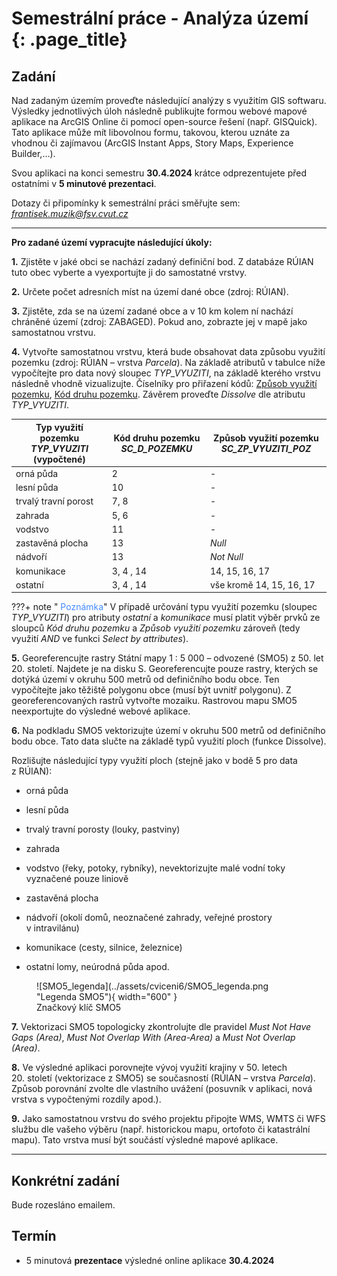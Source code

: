 # Semestrální práce - Analýza území {: .page_title}

## Zadání
Nad zadaným územím proveďte následující analýzy s využitím GIS softwaru. Výsledky jednotlivých úloh následně publikujte formou webové mapové aplikace na ArcGIS Online či pomocí open-source řešení (např. GISQuick). Tato aplikace může mít libovolnou formu, takovou, kterou uznáte za vhodnou či zajímavou (ArcGIS Instant Apps, Story Maps, Experience Builder,...). 

Svou aplikaci na konci semestru **30.4.2024** krátce odprezentujete před ostatními v **5 minutové prezentaci**. 

Dotazy či připomínky k semestrální práci směřujte sem: *frantisek.muzik@fsv.cvut.cz*

<hr class="level-1">

**Pro zadané území vypracujte následující úkoly:**

**1.** Zjistěte v jaké obci se nachází zadaný definiční bod. Z databáze RÚIAN tuto obec vyberte a vyexportujte ji do samostatné vrstvy.

**2.** Určete počet adresních míst na území dané obce (zdroj: RÚIAN).

**3.** Zjistěte, zda se na území zadané obce a v 10 km kolem ní nachází chráněné území (zdroj: ZABAGED). Pokud ano, zobrazte jej v mapě jako samostatnou vrstvu. 

**4.** Vytvořte samostatnou vrstvu, která bude obsahovat data způsobu využití pozemku (zdroj: RÚIAN – vrstva *Parcela*). Na základě atributů v tabulce níže vypočítejte pro data nový sloupec *TYP_VYUZITI*, na základě kterého vrstvu následně vhodně vizualizujte. Číselníky pro přiřazení kódů: [Způsob využití pozemku](https://www.cuzk.cz/Katastr-nemovitosti/Poskytovani-udaju-z-KN/Ciselniky-ISKN/Ciselniky-k-nemovitosti/Zpusob-vyuziti-pozemku.aspx), [Kód druhu pozemku](https://www.cuzk.cz/Katastr-nemovitosti/Poskytovani-udaju-z-KN/Ciselniky-ISKN/Ciselniky-k-nemovitosti/Druh-pozemku.aspx). Závěrem proveďte *Dissolve* dle atributu *TYP_VYUZITI*.

|  Typ využití pozemku *TYP_VYUZITI* (vypočtené)       | Kód druhu pozemku *SC_D_POZEMKU*        | Způsob využití pozemku *SC_ZP_VYUZITI_POZ*            
| ------------ | ------------------------- |----------------|
| orná půda    | 2 | -|
| lesní půda | 10 |  -|
| trvalý travní porost   | 7, 8 | -|
| zahrada    | 5, 6 | -|
| vodstvo   | 11 | -|
| zastavěná plocha     |  13  | *Null* |
| nádvoří     |  13  | *Not Null* |
| komunikace   | 3, 4 , 14 | 14, 15, 16, 17|
| ostatní   | 3, 4 , 14 | vše kromě 14, 15, 16, 17|


???+ note "&nbsp;<span style="color:#448aff">Poznámka</span>"
      V případě určování typu využití pozemku (sloupec *TYP_VYUZITI*) pro atributy *ostatní* a *komunikace* musí platit výběr prvků ze sloupců *Kód druhu pozemku* a *Způsob využití pozemku* zároveň (tedy využití *AND* ve funkci *Select by attributes*).

**5.** Georeferencujte rastry Státní mapy 1 : 5 000 – odvozené (SMO5) z 50. let 20. století. Najdete je na disku S. Georeferencujte pouze rastry, kterých se dotýká území v okruhu 500 metrů od definičního bodu obce. Ten vypočítejte jako těžiště polygonu obce (musí být uvnitř polygonu). Z georeferencovaných rastrů vytvořte mozaiku. Rastrovou mapu SMO5 neexportujte do výsledné webové aplikace.

**6.** Na podkladu SMO5 vektorizujte území v okruhu 500 metrů od definičního bodu obce. Tato data slučte na základě typů využití ploch (funkce Dissolve). 

Rozlišujte následující typy využití ploch (stejně jako v bodě 5 pro data z RÚIAN): 

- orná půda

- lesní půda

- trvalý travní porosty (louky, pastviny)

- zahrada

- vodstvo (řeky, potoky, rybníky), nevektorizujte malé vodní toky vyznačené pouze liniově

- zastavěná plocha

- nádvoří (okolí domů, neoznačené zahrady, veřejné prostory v intravilánu)

- komunikace (cesty, silnice, železnice)

- ostatní lomy, neúrodná půda apod.

<figure markdown>
![SMO5_legenda](../assets/cviceni6/SMO5_legenda.png "Legenda SMO5"){ width="600" }
    <figcaption>Značkový klíč SMO5</figcaption>
</figure>

**7.** Vektorizaci SMO5 topologicky zkontrolujte dle pravidel *Must Not Have Gaps (Area)*, *Must Not Overlap With (Area-Area)* a *Must Not Overlap (Area)*.

**8.** Ve výsledné aplikaci porovnejte vývoj využití krajiny v 50. letech 20. století (vektorizace z SMO5) se současností (RÚIAN – vrstva *Parcela*). Způsob porovnání zvolte dle vlastního uvážení (posuvník v aplikaci, nová vrstva s vypočtenými rozdíly apod.).

**9.** Jako samostatnou vrstvu do svého projektu připojte WMS, WMTS či WFS službu dle vašeho výběru (např. historickou mapu, ortofoto či katastrální mapu). Tato vrstva musí být součástí výsledné mapové aplikace.

<hr class="level-1">

## Konkrétní zadání
Bude rozesláno emailem.

## Termín
- 5 minutová **prezentace** výsledné online aplikace **30.4.2024**

